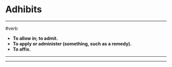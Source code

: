 # Adhibits
---
#verb
- **To allow in; to admit.**
- **To apply or administer (something, such as a remedy).**
- **To affix.**
---
---
